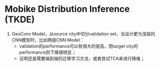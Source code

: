 # Mobike Distribution Inference (TKDE)

1. GeoConv Model，从source city中切分validation set，当设计更为深层的CNN模型时，比如两层CNN Model：
    * validation的performance可以有很大的提高，而target city的performance则下降很明显；
    * 证明还是需要端到端的迁移学习方法，或者尝试TCA来进行降维；
